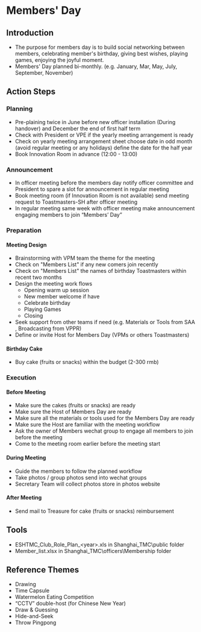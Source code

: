 # Members' Day

## Introduction 

* The purpose for members day is to build social networking between members, celebrating member's birthday, giving best wishes, playing games, enjoying the joyful moment.
* Members' Day planned bi-monthly. \(e.g. January, Mar, May, July, September, November\) 

## Action Steps 

### Planning

* Pre-plaining twice in June before new officer installation \(During handover\) and December the end of first half term
* Check with President or VPE if the yearly meeting arrangement is ready
* Check on yearly meeting arrangement sheet choose date in odd month \(avoid regular meeting or any holidays\) define the date for the half year
* Book Innovation Room in advance  \(12:00 - 13:00\) 

###  Announcement 

*  In officer meeting  before the members day notify officer committee and President to spare a slot for announcement in regular meeting
* Book meeting room \(if Innovation Room is not available\) send meeting request to Toastmasters-SH after officer meeting
* In regular meeting same week with officer meeting make announcement engaging members to join “Members’ Day”

### Preparation

#### Meeting Design

* Brainstorming with VPM team the theme for the meeting
* Check on "Members List" if any new comers join recently
* Check on "Members List" the names of  birthday Toastmasters within recent two months
* Design the meeting work flows
  * Opening warm up session 
  * New member welcome if have 
  * Celebrate birthday 
  * Playing Games 
  * Closing
* Seek support from other teams if need  \(e.g. Materials or Tools from SAA , Broadcasting from VPPR\)
* Define or invite Host for Members Day \(VPMs or others Toastmasters\)

#### Birthday Cake

* Buy cake \(fruits or snacks\) within the budget \(2-300 rmb\) 

### Execution 

#### Before Meeting

* Make sure the cakes \(fruits or snacks\) are ready
* Make sure the Host of Members Day are ready
* Make sure all the materials or tools used for the Members Day are ready
* Make sure the Host are familiar with the meeting workflow
* Ask the owner of Members wechat group to engage all members to join before the meeting 
* Come to the meeting room earlier before the meeting start 

#### During Meeting

* Guide the members to follow the planned workflow
* Take photos / group photos send into wechat groups 
* Secretary Team will collect photos store in photos website

#### After Meeting 

* Send mail to Treasure for cake \(fruits or snacks\) reimbursement 

##   Tools

* ESHTMC\_Club\_Role\_Plan\_&lt;year&gt;.xls in Shanghai\_TMC\public folder
* Member\_list.xlsx in Shanghai\_TMC\officers\Membership folder  

## Reference Themes

* Drawing
* Time Capsule
* Watermelon Eating Competition
* “CCTV” double-host \(for Chinese New Year\)
* Draw & Guessing
* Hide-and-Seek
* Throw Pingpong

##  






